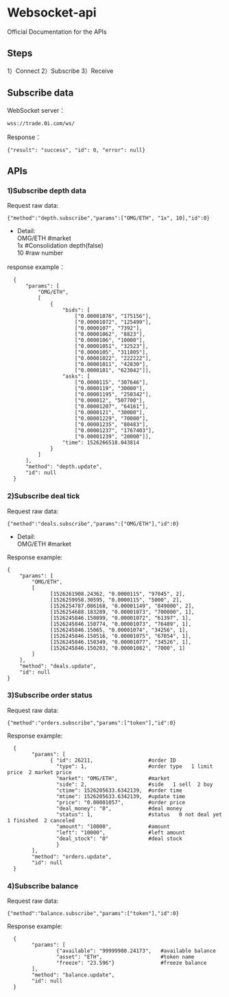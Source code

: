 # Websocket-api

Official Documentation for the APIs
 
## Steps   
1）Connect
2）Subscribe
3）Receive

## Subscribe data   

WebSocket server：

	wss://trade.0i.com/ws/

Response： 
  
	{"result": "success", "id": 0, "error": null}

## APIs

### 1)Subscribe depth data
Request raw data: 

	{"method":"depth.subscribe","params":["OMG/ETH", "1x", 10],"id":0} 
 
* Detail:  
OMG/ETH #market   
1x #Consolidation depth(false)   
10 #raw number    

response example： 
	
      {    
          "params": [
              "OMG/ETH",
              [
                  {
                      "bids": [
                          ["0.00001076", "175156"],
                          ["0.00001072", "125499"],
                          ["0.0000107", "7392"],
                          ["0.00001062", "8823"],
                          ["0.0000106", "10000"],
                          ["0.00001051", "32523"],
                          ["0.0000105", "311805"],
                          ["0.00001022", "222222"],
                          ["0.00001011", "42830"],
                          ["0.0000101", "623042"]],
                      "asks": [
                          ["0.0000115", "307646"],
                          ["0.0000119", "30000"],
                          ["0.00001195", "250342"],
                          ["0.000012", "507700"],
                          ["0.00001207", "64161"],
                          ["0.0000121", "30000"],
                          ["0.00001229", "70000"],
                          ["0.00001235", "80483"],
                          ["0.00001237", "1767403"],
                          ["0.00001239", "20000"]],
                      "time": 1526266518.043814
                  }
              ]
          ],
          "method": "depth.update",
          "id": null
      }
      
 
### 2)Subscribe deal tick
Request raw data: 

	{"method":"deals.subscribe","params":["OMG/ETH"],"id":0}  

* Detail:  
OMG/ETH #market   

Response example: 

    {
        "params": [
            "OMG/ETH",
            [
                  [1526261908.24362, "0.0000115", "97045", 2],
                  [1526259958.30595, "0.0000115", "5000", 2],
                  [1526254787.086168, "0.00001149", "849000", 2],
                  [1526254688.183289, "0.00001073", "700000", 1],
                  [1526245846.150899, "0.00001072", "61397", 1],
                  [1526245846.150774, "0.00001073", "76489", 1],
                  [1526245846.15065, "0.00001074", "34256", 1],
                  [1526245846.150516, "0.00001075", "67854", 1],
                  [1526245846.150349, "0.00001077", "34526", 1],
                  [1526245846.150203, "0.00001082", "7000", 1]
            ]
        ],
        "method": "deals.update",
        "id": null
    }
    
### 3)Subscribe order status
Request raw data: 

	{"method":"orders.subscribe","params":["token"],"id":0}

Response example: 
	
      {
            "params": [
                  { "id": 26211,                  #order ID
                    "type": 1,                    #order type   1 limit price  2 market price
                    "market": "OMG/ETH",          #market
                    "side": 2,                    #side   1 sell  2 buy
                    "ctime": 1526205633.6342139,  #order time
                    "mtime": 1526205633.6342139,  #update time
                    "price": "0.00001057",        #order price
                    "deal_money": "0",            #deal money
                    "status": 1,                  #status   0 not deal yet  1 finished  2 canceled
                    "amount": "10000",            #amount
                    "left": "10000",              #left amount
                    "deal_stock": "0"             #deal stock
                    }
            ], 
            "method": "orders.update", 
            "id": null
      }

### 4)Subscribe balance
Request raw data: 
	
	{"method":"balance.subscribe","params":["token"],"id":0} 

Response example: 

      {
            "params": [
                    {"available": "99999980.24173",   #available balance
                    "asset": "ETH",                   #token name
                    "freeze": "23.596"}               #freeze balance
            ], 
            "method": "balance.update", 
            "id": null
      }

